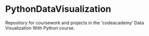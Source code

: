 # PythonDataVisualization
Repository for coursework and projects in the 'codeacademy' Data Visualization With Python course.
